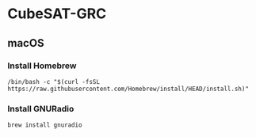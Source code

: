 # CubeSAT-GRC

## macOS 
### Install Homebrew
`/bin/bash -c "$(curl -fsSL https://raw.githubusercontent.com/Homebrew/install/HEAD/install.sh)"`
### Install GNURadio
`brew install gnuradio`
